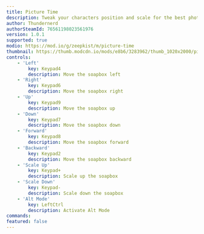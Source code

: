 ```yaml
---
title: Picture Time
description: Tweak your characters position and scale for the best photomode screenshots.
author: Thundernerd
authorSteamId: 76561198023561976
version: 1.0.1
supported: true
modio: https://mod.io/g/zeepkist/m/picture-time
thumbnail: https://thumb.modcdn.io/mods/e8b6/3283962/thumb_1020x2000/picturetime.png
controls:
	- 'Left'
		key: Keypad4
		description: Move the soapbox left
	- 'Right'
		key: Keypad6
		description: Move the soapbox right
	- 'Up'
		key: Keypad9
		description: Move the soapbox up
	- 'Down'
		key: Keypad7
		description: Move the soapbox down
	- 'Forward'
		key: Keypad8
		description: Move the soapbox forward
	- 'Backward'
		key: Keypad2
		description: Move the soapbox backward
	- 'Scale Up'
		key: Keypad+
		description: Scale up the soapbox
	- 'Scale Down'
		key: Keypad-
		description: Scale down the soapbox
	- 'Alt Mode'
		key: LeftCtrl
		description: Activate Alt Mode
commands:
featured: false
---
```

